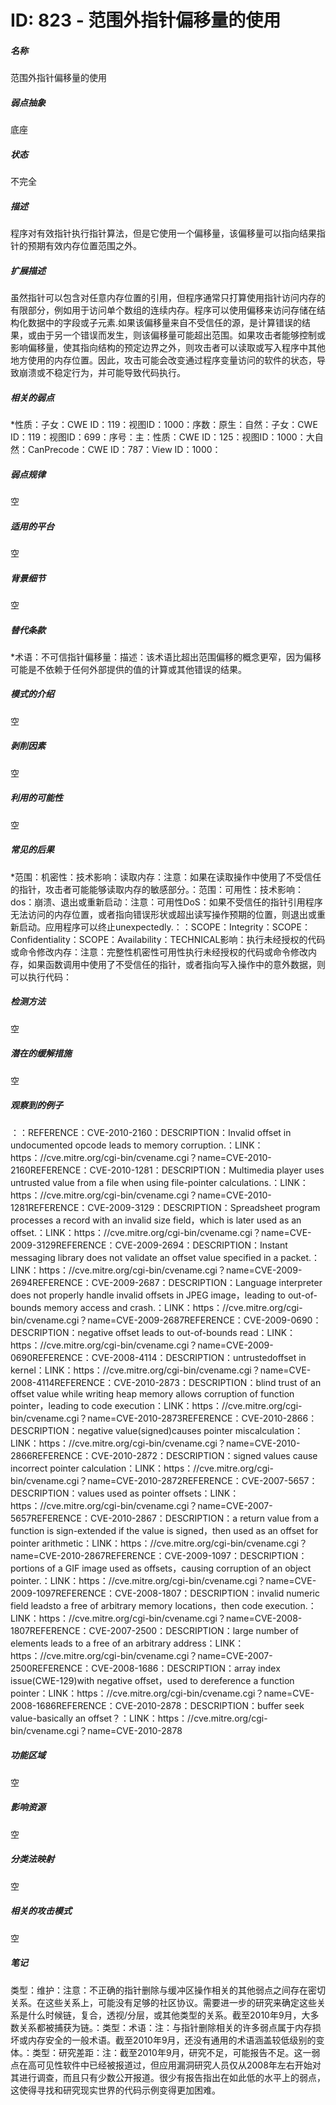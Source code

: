 # ID: 823 - 范围外指针偏移量的使用
<h5>名称</h5>范围外指针偏移量的使用
<h5>弱点抽象</h5>底座
<h5>状态</h5>不完全
<h5>描述</h5>程序对有效指针执行指针算法，但是它使用一个偏移量，该偏移量可以指向结果指针的预期有效内存位置范围之外。
<h5>扩展描述</h5>虽然指针可以包含对任意内存位置的引用，但程序通常只打算使用指针访问内存的有限部分，例如用于访问单个数组的连续内存。程序可以使用偏移来访问存储在结构化数据中的字段或子元素.如果该偏移量来自不受信任的源，是计算错误的结果，或由于另一个错误而发生，则该偏移量可能超出范围。如果攻击者能够控制或影响偏移量，使其指向结构的预定边界之外，则攻击者可以读取或写入程序中其他地方使用的内存位置。因此，攻击可能会改变通过程序变量访问的软件的状态，导致崩溃或不稳定行为，并可能导致代码执行。
<h5>相关的弱点</h5>*性质：子女：CWE ID：119：视图ID：1000：序数：原生：自然：子女：CWE ID：119：视图ID：699：序号：主：性质：CWE ID：125：视图ID：1000：大自然：CanPrecode：CWE ID：787：View ID：1000：
<h5>弱点规律</h5>空
<h5>适用的平台</h5>空
<h5>背景细节</h5>空
<h5>替代条款</h5>*术语：不可信指针偏移量：描述：该术语比超出范围偏移的概念更窄，因为偏移可能是不依赖于任何外部提供的值的计算或其他错误的结果。
<h5>模式的介绍</h5>空
<h5>剥削因素</h5>空
<h5>利用的可能性</h5>空
<h5>常见的后果</h5>*范围：机密性：技术影响：读取内存：注意：如果在读取操作中使用了不受信任的指针，攻击者可能能够读取内存的敏感部分。：范围：可用性：技术影响：dos：崩溃、退出或重新启动：注意：可用性DoS：如果不受信任的指针引用程序无法访问的内存位置，或者指向错误形状或超出读写操作预期的位置，则退出或重新启动。应用程序可以终止unexpectedly.：：SCOPE：Integrity：SCOPE：Confidentiality：SCOPE：Availability：TECHNICAL影响：执行未经授权的代码或命令修改内存：注意：完整性机密性可用性执行未经授权的代码或命令修改内存，如果函数调用中使用了不受信任的指针，或者指向写入操作中的意外数据，则可以执行代码：
<h5>检测方法</h5>空
<h5>潜在的缓解措施</h5>空
<h5>观察到的例子</h5>：：REFERENCE：CVE-2010-2160：DESCRIPTION：Invalid offset in undocumented opcode leads to memory corruption.：LINK：https：//cve.mitre.org/cgi-bin/cvename.cgi？name=CVE-2010-2160REFERENCE：CVE-2010-1281：DESCRIPTION：Multimedia player uses untrusted value from a file when using file-pointer calculations.：LINK：https：//cve.mitre.org/cgi-bin/cvename.cgi？name=CVE-2010-1281REFERENCE：CVE-2009-3129：DESCRIPTION：Spreadsheet program processes a record with an invalid size field，which is later used as an offset.：LINK：https：//cve.mitre.org/cgi-bin/cvename.cgi？name=CVE-2009-3129REFERENCE：CVE-2009-2694：DESCRIPTION：Instant messaging library does not validate an offset value specified in a packet.：LINK：https：//cve.mitre.org/cgi-bin/cvename.cgi？name=CVE-2009-2694REFERENCE：CVE-2009-2687：DESCRIPTION：Language interpreter does not properly handle invalid offsets in JPEG image，leading to out-of-bounds memory access and crash.：LINK：https：//cve.mitre.org/cgi-bin/cvename.cgi？name=CVE-2009-2687REFERENCE：CVE-2009-0690：DESCRIPTION：negative offset leads to out-of-bounds read：LINK：https：//cve.mitre.org/cgi-bin/cvename.cgi？name=CVE-2009-0690REFERENCE：CVE-2008-4114：DESCRIPTION：untrustedoffset in kernel：LINK：https：//cve.mitre.org/cgi-bin/cvename.cgi？name=CVE-2008-4114REFERENCE：CVE-2010-2873：DESCRIPTION：blind trust of an offset value while writing heap memory allows corruption of function pointer，leading to code execution：LINK：https：//cve.mitre.org/cgi-bin/cvename.cgi？name=CVE-2010-2873REFERENCE：CVE-2010-2866：DESCRIPTION：negative value(signed)causes pointer miscalculation：LINK：https：//cve.mitre.org/cgi-bin/cvename.cgi？name=CVE-2010-2866REFERENCE：CVE-2010-2872：DESCRIPTION：signed values cause incorrect pointer calculation：LINK：https：//cve.mitre.org/cgi-bin/cvename.cgi？name=CVE-2010-2872REFERENCE：CVE-2007-5657：DESCRIPTION：values used as pointer offsets：LINK：https：//cve.mitre.org/cgi-bin/cvename.cgi？name=CVE-2007-5657REFERENCE：CVE-2010-2867：DESCRIPTION：a return value from a function is sign-extended if the value is signed，then used as an offset for pointer arithmetic：LINK：https：//cve.mitre.org/cgi-bin/cvename.cgi？name=CVE-2010-2867REFERENCE：CVE-2009-1097：DESCRIPTION：portions of a GIF image used as offsets，causing corruption of an object pointer.：LINK：https：//cve.mitre.org/cgi-bin/cvename.cgi？name=CVE-2009-1097REFERENCE：CVE-2008-1807：DESCRIPTION：invalid numeric field leadsto a free of arbitrary memory locations，then code execution.：LINK：https：//cve.mitre.org/cgi-bin/cvename.cgi？name=CVE-2008-1807REFERENCE：CVE-2007-2500：DESCRIPTION：large number of elements leads to a free of an arbitrary address：LINK：https：//cve.mitre.org/cgi-bin/cvename.cgi？name=CVE-2007-2500REFERENCE：CVE-2008-1686：DESCRIPTION：array index issue(CWE-129)with negative offset，used to dereference a function pointer：LINK：https：//cve.mitre.org/cgi-bin/cvename.cgi？name=CVE-2008-1686REFERENCE：CVE-2010-2878：DESCRIPTION：buffer seek value-basically an offset？：LINK：https：//cve.mitre.org/cgi-bin/cvename.cgi？name=CVE-2010-2878
<h5>功能区域</h5>空
<h5>影响资源</h5>空
<h5>分类法映射</h5>空
<h5>相关的攻击模式</h5>空
<h5>笔记</h5>类型：维护：注意：不正确的指针删除与缓冲区操作相关的其他弱点之间存在密切关系。在这些关系上，可能没有足够的社区协议。需要进一步的研究来确定这些关系是什么时候链，复合，透视/分层，或其他类型的关系。截至2010年9月，大多数关系都被捕获为链。：类型：术语：注：与指针删除相关的许多弱点属于内存损坏或内存安全的一般术语。截至2010年9月，还没有通用的术语涵盖较低级别的变体。：类型：研究差距：注：截至2010年9月，研究不足，可能报告不足。这一弱点在高可见性软件中已经被报道过，但应用漏洞研究人员仅从2008年左右开始对其进行调查，而且只有少数公开报道。很少有报告指出在如此低的水平上的弱点，这使得寻找和研究现实世界的代码示例变得更加困难。

